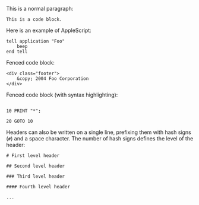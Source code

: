 ﻿This is a normal paragraph\:

```
This is a code block.
```

Here is an example of AppleScript\:

```
tell application "Foo"
    beep
end tell
```

Fenced code block\:

```
<div class="footer">
    &copy; 2004 Foo Corporation
</div>
```

Fenced code block \(with syntax highlighting\)\:

```basic

10 PRINT "*";

20 GOTO 10

```

Headers can also be written on a single line, prefixing them with hash signs \(`#`\) and a space character\. The number of hash signs defines the level of the header\:

```
# First level header

## Second level header

### Third level header

#### Fourth level header

...
```

